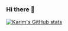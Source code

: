 ### Hi there 👋

<!--
**kakhahmed/kakhahmed** is a ✨ _special_ ✨ repository because its `README.md` (this file) appears on your GitHub profile.

Here are some ideas to get you started:

- 🔭 I’m currently working on ...
- 🌱 I’m currently learning ...
- 👯 I’m looking to collaborate on ...
- 🤔 I’m looking for help with ...
- 💬 Ask me about ...
- 📫 How to reach me: ...
- 😄 Pronouns: ...
- ⚡ Fun fact: ...
-->


[![Karim's GitHub stats](https://github-readme-stats.vercel.app/api?username=kakhahmed)](https://github.com/kakhahmed/github-readme-stats&show_icons=true&theme=dracula)
